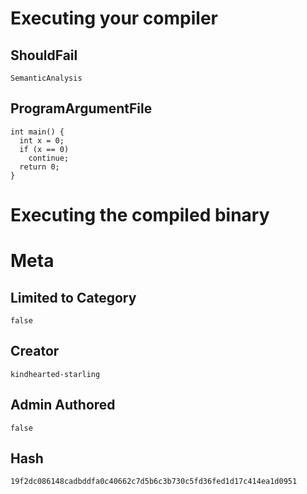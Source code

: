 # Executing your compiler

## ShouldFail

```
SemanticAnalysis
```

## ProgramArgumentFile

```
int main() {
  int x = 0;
  if (x == 0)
    continue;
  return 0;
}
```

# Executing the compiled binary

# Meta

## Limited to Category

```
false
```

## Creator

```
kindhearted-starling
```

## Admin Authored

```
false
```

## Hash

```
19f2dc086148cadbddfa0c40662c7d5b6c3b730c5fd36fed1d17c414ea1d0951
```

